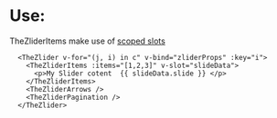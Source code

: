 # Use:
TheZliderItems make use of [scoped slots](https://vuejs.org/guide/components/slots.html#scoped-slots)
```
  <TheZlider v-for="(j, i) in c" v-bind="zliderProps" :key="i">
    <TheZliderItems :items="[1,2,3]" v-slot="slideData">
      <p>My Slider cotent  {{ slideData.slide }} </p>
    </TheZliderItems>
    <TheZliderArrows />
    <TheZliderPagination />
  </TheZlider>
```
